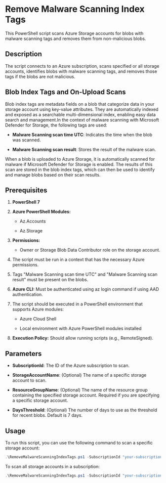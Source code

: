 Remove Malware Scanning Index Tags
==============================

This PowerShell script scans Azure Storage accounts for blobs with malware scanning tags and removes them from non-malicious blobs.

Description
-----------

The script connects to an Azure subscription, scans specified or all storage accounts, identifies blobs with malware scanning tags, and removes those tags if the blobs are not malicious.

Blob Index Tags and On-Upload Scans
-----------------------------------

Blob index tags are metadata fields on a blob that categorize data in your storage account using key-value attributes. They are automatically indexed and exposed as a searchable multi-dimensional index, enabling easy data search and management.In the context of malware scanning with Microsoft Defender for Storage, the following tags are used:

*   **Malware Scanning scan time UTC**: Indicates the time when the blob was scanned.
    
*   **Malware Scanning scan result**: Stores the result of the malware scan.
    

When a blob is uploaded to Azure Storage, it is automatically scanned for malware if Microsoft Defender for Storage is enabled. The results of this scan are stored in the blob index tags, which can then be used to identify and manage blobs based on their scan results.

Prerequisites
-------------

1.  **PowerShell 7**
    
2.  **Azure PowerShell Modules:**
    
    *   Az.Accounts
        
    *   Az.Storage
        
3.  **Permissions:**
    
    *   Owner or Storage Blob Data Contributor role on the storage account.
        
4.  The script must be run in a context that has the necessary Azure permissions.
    
5.  Tags "Malware Scanning scan time UTC" and "Malware Scanning scan result" must be present on the blobs.
    
6.  **Azure CLI:** Must be authenticated using az login command if using AAD authentication.
    
7.  The script should be executed in a PowerShell environment that supports Azure modules:
    
    *   Azure Cloud Shell
        
    *   Local environment with Azure PowerShell modules installed
        
8.  **Execution Policy:** Should allow running scripts (e.g., RemoteSigned).
    

Parameters
----------

*   **SubscriptionId**: The ID of the Azure subscription to scan.
    
*   **StorageAccountName**: (Optional) The name of a specific storage account to scan.
    
*   **ResourceGroupName**: (Optional) The name of the resource group containing the specified storage account. Required if you are specifying a specific storage account.
    
*   **DaysThreshold**: (Optional) The number of days to use as the threshold for recent blobs. Default is 7 days.
    

Usage
-----

To run this script, you can use the following command to scan a specific storage account:

```powershell
.\RemoveMalwareScanningIndexTags.ps1 -SubscriptionId "your-subscription-id" -ResourceGroupName "your-resource-group" -StorageAccountName "your-storage-account-name" -DaysThreshold 7
```

To scan all storage accounts in a subscription:

```powershell 
.\RemoveMalwareScanningIndexTags.ps1 -SubscriptionId "your-subscription-id" -DaysThreshold 7   
```